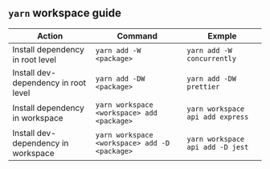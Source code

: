 ## `yarn` workspace guide

| Action                               | Command                                       | Exmple                           |
| ------------------------------------ | --------------------------------------------- | -------------------------------- |
| Install dependency in root level     | `yarn add -W <package>`                       | `yarn add -W concurrently`       |
| Install dev-dependency in root level | `yarn add -DW <package>`                      | `yarn add -DW prettier`          |
| Install dependency in workspace      | `yarn workspace <workspace> add <package>`    | `yarn workspace api add express` |
| Install dev-dependency in workspace  | `yarn workspace <workspace> add -D <package>` | `yarn workspace api add -D jest` |

